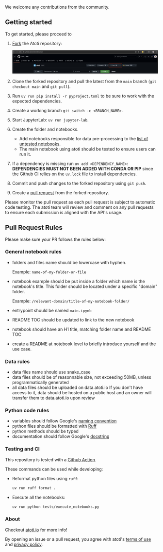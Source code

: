 We welcome any contributions from the community. 

## Getting started

To get started, please proceed to 

1. [Fork](https://docs.github.com/en/get-started/quickstart/fork-a-repo) the Atoti repository:

    <img src=".github/assets/fork_atoti_repo.png">

2. Clone the forked repository and pull the latest from the `main` branch (`git checkout main` and `git pull`).

    <!-- <img src=".github/assets/clone_forked_atoti_repo.png"> -->

3. Run `uv run pip install -r pyproject.toml` to be sure to work with the expected dependencies.
4. Create a working branch `git switch -c <BRANCH_NAME>`.
5. Start JupyterLab: `uv run jupyter-lab`.
6. Create the folder and notebooks.
    * Add notebooks responsible for data pre-processing to the [list of untested notebooks](tests/execute_notebooks.py).
    * The main notebook using atoti should be tested to ensure users can run it.
7. If a dependency is missing run `uv add <DEPENDENCY_NAME>`: **DEPENDENCIES MUST NOT BEEN ADDED WITH CONDA OR PIP** since the Github CI relies on the `uv.lock` file to install dependencies.
8. Commit and push changes to the forked repository using `git push`.
9. Create a [pull request](https://docs.github.com/en/pull-requests/collaborating-with-pull-requests/proposing-changes-to-your-work-with-pull-requests/about-pull-requests) from the forked repository. 

Please monitor the pull request as each pull request is subject to automatic code testing. The atoti team will review and comment on any pull requests to ensure each submission is aligned with the API's usage.


## Pull Request Rules
Please make sure your PR follows the rules below:

### General notebook rules

- folders and files name should be lowercase with hyphen.

  Example: `name-of-my-folder-or-file`

- notebook example should be put inside a folder which name is the notebook's title. This folder should be located under a specific "domain" folder.

  Example: `/relevant-domain/title-of-my-notebook-folder/`

- entrypoint should be named `main.ipynb`
- README TOC should be updated to link to the new notebook
- notebook should have an H1 title, matching folder name and README TOC
- create a README at notebook level to briefly introduce yourself and the use case.

### Data rules

- data files name should use snake_case
- data files should be of reasonnable size, not exceeding 50MB, unless programmatically generated
- all data files should be uploaded on data.atoti.io If you don't have access to it, data should be hosted on a public host and an owner will transfer them to data.atoti.io upon review

### Python code rules

- variables should follow Google's [naming convention](http://google.github.io/styleguide/pyguide.html#316-naming)
- python files should be formatted with [Ruff](https://docs.astral.sh/ruff/)
- python methods should be typed
- documentation should follow Google's [docstring](http://google.github.io/styleguide/pyguide.html#381-docstrings)

### Testing and CI

This repository is tested with a [Github Action](.github/workflows/test.yaml).

These commands can be used while developing:

- Reformat python files using `ruff`:

  ```bash
  uv run ruff format .
  ```

- Execute all the notebooks:

  ```bash
  uv run python tests/execute_notebooks.py
  ```



### About

Checkout [atoti.io](https://www.atoti.io) for more info!

By opening an issue or a pull request, you agree with atoti's [terms of use](https://www.atoti.io/terms) and [privacy policy](https://www.atoti.io/privacy-policy).
